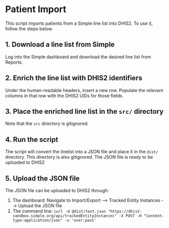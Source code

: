 # Patient Import

This script imports patients from a Simple line list into DHIS2. To use it, follow the steps below.

## 1. Download a line list from Simple

Log into the Simple dashboard and download the desired line list from Reports.

## 2. Enrich the line list with DHIS2 identifiers

Under the human-readable headers, insert a new row. Populate the relevant columns in that row with the DHIS2 UIDs for those fields.

## 3. Place the enriched line list in the `src/` directory

Note that the `src` directory is gitignored.

## 4. Run the script

The script will convert the linelist into a JSON file and place it in the `dist/` directory. This directory is also gitignored.
The JSON file is ready to be uploaded to DHIS2

## 5. Upload the JSON file

The JSON file can be uploaded to DHIS2 through:

1. The dashboard: Navigate to Import/Export --> Tracked Entity Instances --> Upload the JSON file
1. The command line: `curl -d @dist/test.json "https://dhis2-sandbox.simple.org/api/trackedEntityInstances" -X POST -H "Content-type:application/json" -u 'user:pass'`